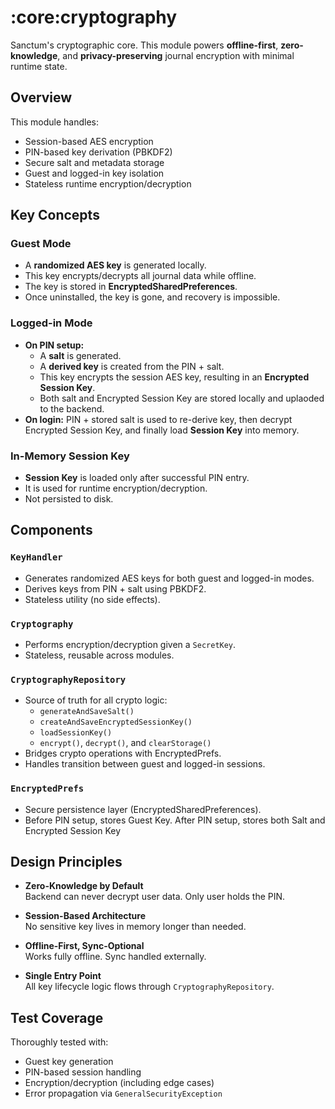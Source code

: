 # :core:cryptography

Sanctum's cryptographic core. This module powers **offline-first**, **zero-knowledge**, and
**privacy-preserving** journal encryption with minimal runtime state.

## Overview

This module handles:

- Session-based AES encryption
- PIN-based key derivation (PBKDF2)
- Secure salt and metadata storage
- Guest and logged-in key isolation
- Stateless runtime encryption/decryption

## Key Concepts

### Guest Mode

- A **randomized AES key** is generated locally.
- This key encrypts/decrypts all journal data while offline.
- The key is stored in **EncryptedSharedPreferences**.
- Once uninstalled, the key is gone, and recovery is impossible.

### Logged-in Mode

- **On PIN setup:**
  - A **salt** is generated.
  - A **derived key** is created from the PIN + salt.
  - This key encrypts the session AES key, resulting in an **Encrypted Session Key**.
  - Both salt and Encrypted Session Key are stored locally and uplaoded to the backend.
- **On login:** PIN + stored salt is used to re-derive key, then decrypt Encrypted Session Key,
  and finally load **Session Key** into memory.

### In-Memory Session Key

- **Session Key** is loaded only after successful PIN entry.
- It is used for runtime encryption/decryption.
- Not persisted to disk.

## Components

### `KeyHandler`

- Generates randomized AES keys for both guest and logged-in modes.
- Derives keys from PIN + salt using PBKDF2.
- Stateless utility (no side effects).

### `Cryptography`

- Performs encryption/decryption given a `SecretKey`.
- Stateless, reusable across modules.

### `CryptographyRepository`

- Source of truth for all crypto logic:
  - `generateAndSaveSalt()`
  - `createAndSaveEncryptedSessionKey()`
  - `loadSessionKey()`
  - `encrypt()`, `decrypt()`, and `clearStorage()`
- Bridges crypto operations with EncryptedPrefs.
- Handles transition between guest and logged-in sessions.

### `EncryptedPrefs`

- Secure persistence layer (EncryptedSharedPreferences).
- Before PIN setup, stores Guest Key. After PIN setup, stores both Salt and Encrypted Session Key

## Design Principles

- **Zero-Knowledge by Default**  
  Backend can never decrypt user data. Only user holds the PIN.

- **Session-Based Architecture**  
  No sensitive key lives in memory longer than needed.

- **Offline-First, Sync-Optional**  
  Works fully offline. Sync handled externally.

- **Single Entry Point**  
  All key lifecycle logic flows through `CryptographyRepository`.

## Test Coverage

Thoroughly tested with:
- Guest key generation
- PIN-based session handling
- Encryption/decryption (including edge cases)
- Error propagation via `GeneralSecurityException`